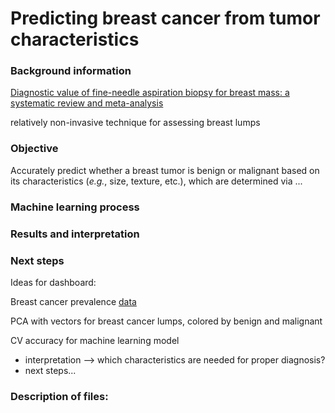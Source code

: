 # Predicting breast cancer from tumor characteristics

### Background information
[Diagnostic value of fine-needle aspiration biopsy for breast mass: a systematic review and meta-analysis](https://bmccancer.biomedcentral.com/articles/10.1186/1471-2407-12-41)

relatively non-invasive technique for assessing breast lumps

### Objective

Accurately predict whether a breast tumor is benign or malignant based on its characteristics (*e.g.*, size, texture, etc.), which are determined via ... 

### Machine learning process
### Results and interpretation
### Next steps


Ideas for dashboard:

Breast cancer prevalence [data](http://www.breastcancer.org/symptoms/understand_bc/statistics)

PCA with vectors for breast cancer lumps, colored by benign and malignant

CV accuracy for machine learning model 
* interpretation --> which characteristics are needed for proper diagnosis?
* next steps...

### Description of files:
